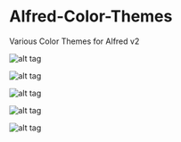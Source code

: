 Alfred-Color-Themes
===================

Various Color Themes for Alfred v2

![alt tag](https://github.com/joeyd/iOS-Simulator/raw/master/black.png)

![alt tag](https://github.com/joeyd/iOS-Simulator/raw/master/blue.png)

![alt tag](https://github.com/joeyd/iOS-Simulator/raw/master/gray.png)

![alt tag](https://github.com/joeyd/iOS-Simulator/raw/master/green.png)

![alt tag](https://github.com/joeyd/iOS-Simulator/raw/master/white.png)
